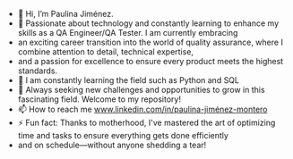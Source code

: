 - 👋 Hi, I’m Paulina Jiménez.
- 👀 Passionate about technology and constantly learning to enhance my skills as a QA Engineer/QA Tester. I am currently embracing
- an exciting career transition into the world of quality assurance, where I combine attention to detail, technical expertise,
- and a passion for excellence to ensure every product meets the highest standards. 
- 🌱 I am constantly learning the field such as Python and SQL 
- 💞️ Always seeking new challenges and opportunities to grow in this fascinating field. Welcome to my repository!
- 📫 How to reach me www.linkedin.com/in/paulina-jiménez-montero
- ⚡ Fun fact: Thanks to motherhood, I've mastered the art of optimizing time and tasks to ensure everything gets done efficiently
- and on schedule—without anyone shedding a tear!

<!---
Pau0192/Pau0192 is a ✨ special ✨ repository because its `README.md` (this file) appears on your GitHub profile.
You can click the Preview link to take a look at your changes.
--->
